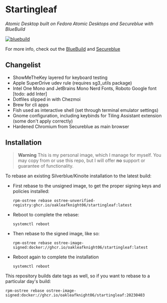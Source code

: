 # Startingleaf
_Atomic Desktop built on Fedora Atomic Desktops and Secureblue with BlueBuild_

[![bluebuild](https://github.com/Oakleafknight06/startingleaf/actions/workflows/build.yml/badge.svg)](https://github.com/Oakleafknight06/startingleaf/actions/workflows/build.yml)

For more info, check out the [BlueBuild](https://blue-build.org/) and [Secureblue](https://github.com/secureblue/secureblue)

## Changelist
- ShowMeTheKey layered for keyboard testing
- Apple SuperDrive udev rule (requires sg3_utils package)
- Intel One Mono and JetBrains Mono Nerd Fonts, Roboto Google font [todo: add Inter]
- Dotfiles slipped in with Chezmoi
- Brew for cli apps
- Fish used as interactive shell (set through terminal emulator settings)
- Gnome configuration, including keybinds for Tiling Assistant extension (some don't apply correctly)
- Hardened Chromium from Secureblue as main browser   

## Installation

> **Warning**
> This is my personal image, which I manage for myself. You may copy from or use this repo, but I will offer **no** support or guarantee of functionality.

To rebase an existing Silverblue/Kinoite installation to the latest build:

- First rebase to the unsigned image, to get the proper signing keys and policies installed:
  ```
  rpm-ostree rebase ostree-unverified-registry:ghcr.io/oakleafknight06/startingleaf:latest
  ```
- Reboot to complete the rebase:
  ```
  systemctl reboot
  ```
- Then rebase to the signed image, like so:
  ```
  rpm-ostree rebase ostree-image-signed:docker://ghcr.io/oakleafknight06/startingleaf:latest
  ```
- Reboot again to complete the installation
  ```
  systemctl reboot
  ```

This repository builds date tags as well, so if you want to rebase to a particular day's build:

```
rpm-ostree rebase ostree-image-signed:docker://ghcr.io/oakleafknight06/startingleaf:20230403
```